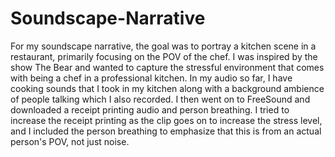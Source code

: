 # Soundscape-Narrative
For my soundscape narrative, the goal was to portray a kitchen scene in a restaurant, primarily focusing on the POV of the chef. I was inspired by the show The Bear and wanted to capture the stressful environment that comes with being a chef in a professional kitchen. In my audio so far, I have cooking sounds that I took in my kitchen along with a background ambience of people talking which I also recorded. I then went on to FreeSound and downloaded a receipt printing audio and person breathing. I tried to increase the receipt printing as the clip goes on to increase the stress level, and I included the person breathing to emphasize that this is from an actual person's POV, not just noise. 
